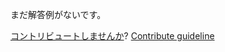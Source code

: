 
まだ解答例がないです。

[コントリビュートしませんか](https://github.com/BFEdev/BFE.dev-solutions/blob/main/question/how-coud-you-do-to-improve-performance-in-react_ja.md)?  [Contribute guideline](https://github.com/BFEdev/BFE.dev-solutions#how-to-contribute)
